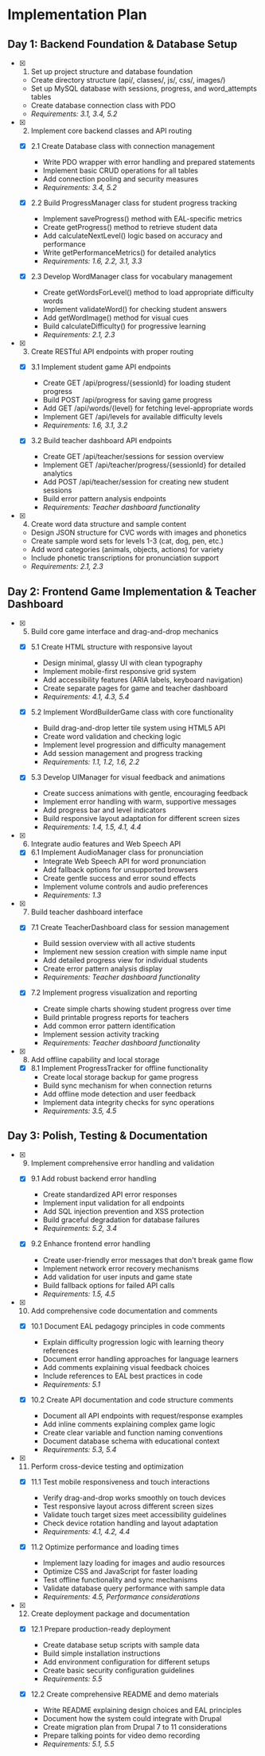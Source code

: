 # Implementation Plan

## Day 1: Backend Foundation & Database Setup

- [x] 1. Set up project structure and database foundation
  - Create directory structure (api/, classes/, js/, css/, images/)
  - Set up MySQL database with sessions, progress, and word_attempts tables
  - Create database connection class with PDO
  - _Requirements: 3.1, 3.4, 5.2_

- [x] 2. Implement core backend classes and API routing
  - [x] 2.1 Create Database class with connection management
    - Write PDO wrapper with error handling and prepared statements
    - Implement basic CRUD operations for all tables
    - Add connection pooling and security measures
    - _Requirements: 3.4, 5.2_

  - [x] 2.2 Build ProgressManager class for student progress tracking
    - Implement saveProgress() method with EAL-specific metrics
    - Create getProgress() method to retrieve student data
    - Add calculateNextLevel() logic based on accuracy and performance
    - Write getPerformanceMetrics() for detailed analytics
    - _Requirements: 1.6, 2.2, 3.1, 3.3_

  - [x] 2.3 Develop WordManager class for vocabulary management
    - Create getWordsForLevel() method to load appropriate difficulty words
    - Implement validateWord() for checking student answers
    - Add getWordImage() method for visual cues
    - Build calculateDifficulty() for progressive learning
    - _Requirements: 2.1, 2.3_

- [x] 3. Create RESTful API endpoints with proper routing
  - [x] 3.1 Implement student game API endpoints
    - Create GET /api/progress/{sessionId} for loading student progress
    - Build POST /api/progress for saving game progress
    - Add GET /api/words/{level} for fetching level-appropriate words
    - Implement GET /api/levels for available difficulty levels
    - _Requirements: 1.6, 3.1, 3.2_

  - [x] 3.2 Build teacher dashboard API endpoints
    - Create GET /api/teacher/sessions for session overview
    - Implement GET /api/teacher/progress/{sessionId} for detailed analytics
    - Add POST /api/teacher/session for creating new student sessions
    - Build error pattern analysis endpoints
    - _Requirements: Teacher dashboard functionality_

- [x] 4. Create word data structure and sample content
  - Design JSON structure for CVC words with images and phonetics
  - Create sample word sets for levels 1-3 (cat, dog, pen, etc.)
  - Add word categories (animals, objects, actions) for variety
  - Include phonetic transcriptions for pronunciation support
  - _Requirements: 2.1, 2.3_

## Day 2: Frontend Game Implementation & Teacher Dashboard

- [x] 5. Build core game interface and drag-and-drop mechanics
  - [x] 5.1 Create HTML structure with responsive layout
    - Design minimal, glassy UI with clean typography
    - Implement mobile-first responsive grid system
    - Add accessibility features (ARIA labels, keyboard navigation)
    - Create separate pages for game and teacher dashboard
    - _Requirements: 4.1, 4.3, 5.4_

  - [x] 5.2 Implement WordBuilderGame class with core functionality
    - Build drag-and-drop letter tile system using HTML5 API
    - Create word validation and checking logic
    - Implement level progression and difficulty management
    - Add session management and progress tracking
    - _Requirements: 1.1, 1.2, 1.6, 2.2_

  - [x] 5.3 Develop UIManager for visual feedback and animations
    - Create success animations with gentle, encouraging feedback
    - Implement error handling with warm, supportive messages
    - Add progress bar and level indicators
    - Build responsive layout adaptation for different screen sizes
    - _Requirements: 1.4, 1.5, 4.1, 4.4_

- [x] 6. Integrate audio features and Web Speech API
  - [x] 6.1 Implement AudioManager class for pronunciation
    - Integrate Web Speech API for word pronunciation
    - Add fallback options for unsupported browsers
    - Create gentle success and error sound effects
    - Implement volume controls and audio preferences
    - _Requirements: 1.3_

- [x] 7. Build teacher dashboard interface
  - [x] 7.1 Create TeacherDashboard class for session management
    - Build session overview with all active students
    - Implement new session creation with simple name input
    - Add detailed progress view for individual students
    - Create error pattern analysis display
    - _Requirements: Teacher dashboard functionality_

  - [x] 7.2 Implement progress visualization and reporting
    - Create simple charts showing student progress over time
    - Build printable progress reports for teachers
    - Add common error pattern identification
    - Implement session activity tracking
    - _Requirements: Teacher dashboard functionality_

- [x] 8. Add offline capability and local storage
  - [x] 8.1 Implement ProgressTracker for offline functionality
    - Create local storage backup for game progress
    - Build sync mechanism for when connection returns
    - Add offline mode detection and user feedback
    - Implement data integrity checks for sync operations
    - _Requirements: 3.5, 4.5_

## Day 3: Polish, Testing & Documentation

- [x] 9. Implement comprehensive error handling and validation
  - [x] 9.1 Add robust backend error handling
    - Create standardized API error responses
    - Implement input validation for all endpoints
    - Add SQL injection prevention and XSS protection
    - Build graceful degradation for database failures
    - _Requirements: 5.2, 3.4_

  - [x] 9.2 Enhance frontend error handling
    - Create user-friendly error messages that don't break game flow
    - Implement network error recovery mechanisms
    - Add validation for user inputs and game state
    - Build fallback options for failed API calls
    - _Requirements: 1.5, 4.5_

- [x] 10. Add comprehensive code documentation and comments
  - [x] 10.1 Document EAL pedagogy principles in code comments
    - Explain difficulty progression logic with learning theory references
    - Document error handling approaches for language learners
    - Add comments explaining visual feedback choices
    - Include references to EAL best practices in code
    - _Requirements: 5.1_

  - [x] 10.2 Create API documentation and code structure comments
    - Document all API endpoints with request/response examples
    - Add inline comments explaining complex game logic
    - Create clear variable and function naming conventions
    - Document database schema with educational context
    - _Requirements: 5.3, 5.4_

- [x] 11. Perform cross-device testing and optimization
  - [x] 11.1 Test mobile responsiveness and touch interactions
    - Verify drag-and-drop works smoothly on touch devices
    - Test responsive layout across different screen sizes
    - Validate touch target sizes meet accessibility guidelines
    - Check device rotation handling and layout adaptation
    - _Requirements: 4.1, 4.2, 4.4_

  - [x] 11.2 Optimize performance and loading times
    - Implement lazy loading for images and audio resources
    - Optimize CSS and JavaScript for faster loading
    - Test offline functionality and sync mechanisms
    - Validate database query performance with sample data
    - _Requirements: 4.5, Performance considerations_

- [x] 12. Create deployment package and documentation
  - [x] 12.1 Prepare production-ready deployment
    - Create database setup scripts with sample data
    - Build simple installation instructions
    - Add environment configuration for different setups
    - Create basic security configuration guidelines
    - _Requirements: 5.5_

  - [x] 12.2 Create comprehensive README and demo materials
    - Write README explaining design choices and EAL principles
    - Document how the system could integrate with Drupal
    - Create migration plan from Drupal 7 to 11 considerations
    - Prepare talking points for video demo recording
    - _Requirements: 5.1, 5.5_